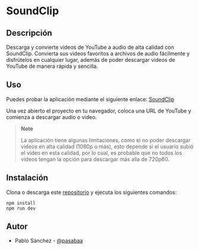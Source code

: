 [SoundClip]: https://sound-clip.vercel.app/
[Repo]: https://github.com/pasabaa/sound-clip
[pasabaa]: https://github.com/pasabaa

# SoundClip

## Descripción
Descarga y convierte videos de YouTube a audio de alta calidad con SoundClip. Convierta sus videos favoritos a archivos de audio fácilmente y disfrútelos en cualquier lugar, además de poder descargar videos de YouTube de manera rápida y sencilla.

## Uso

Puedes probar la aplicación mediante el siguiente enlace: [SoundClip][SoundClip]

Una vez abierto el proyecto en tu navegador, coloca una URL de YouTube y comienza a descargar audio o video.

> **Note**
> 
> La aplicación tiene algunas limitaciones, como el no poder descargar videos en alta calidad (1080p o más), esto depende si el usuario subió el vídeo en esta calidad, por lo cual, es probable que no todos los vídeos tengan la opción para descargar más alla de 720p60.

## Instalación

Clona o descarga este [repositorio][Repo] y ejecuta los siguientes comandos:

```
npm install
npm run dev
```

## Autor

- Pablo Sánchez - [@pasabaa][pasabaa]
